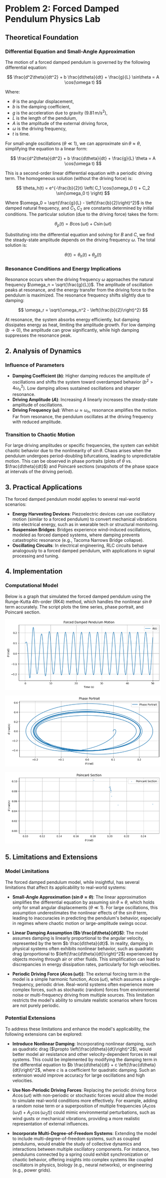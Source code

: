 # Problem 2: Forced Damped Pendulum Physics Lab

## Theoretical Foundation

### Differential Equation and Small-Angle Approximation

The motion of a forced damped pendulum is governed by the following differential equation:

$$
\frac{d^2\theta}{dt^2} + b \frac{d\theta}{dt} + \frac{g}{L} \sin\theta = A \cos(\omega t)
$$

Where:

- $\theta$ is the angular displacement,
- $b$ is the damping coefficient,
- $g$ is the acceleration due to gravity ($9.81 \, \text{m/s}^2$),
- $L$ is the length of the pendulum,
- $A$ is the amplitude of the external driving force,
- $\omega$ is the driving frequency,
- $t$ is time.

For small-angle oscillations ($\theta \ll 1$), we can approximate $\sin\theta \approx \theta$, simplifying the equation to a linear form:

$$
\frac{d^2\theta}{dt^2} + b \frac{d\theta}{dt} + \frac{g}{L} \theta = A \cos(\omega t)
$$

This is a second-order linear differential equation with a periodic driving term. The homogeneous solution (without the driving force) is:

$$
\theta_h(t) = e^{-\frac{b}{2}t} \left( C_1 \cos(\omega_0 t) + C_2 \sin(\omega_0 t) \right)
$$

Where $\omega_0 = \sqrt{\frac{g}{L} - \left(\frac{b}{2}\right)^2}$ is the damped natural frequency, and $C_1, C_2$ are constants determined by initial conditions. The particular solution (due to the driving force) takes the form:

$$
\theta_p(t) = B \cos(\omega t) + C \sin(\omega t)
$$

Substituting into the differential equation and solving for $B$ and $C$, we find the steady-state amplitude depends on the driving frequency $\omega$. The total solution is:

$$
\theta(t) = \theta_h(t) + \theta_p(t)
$$

### Resonance Conditions and Energy Implications

Resonance occurs when the driving frequency $\omega$ approaches the natural frequency $\omega_n = \sqrt{\frac{g}{L}}$. The amplitude of oscillation peaks at resonance, and the energy transfer from the driving force to the pendulum is maximized. The resonance frequency shifts slightly due to damping:

$$
\omega_r = \sqrt{\omega_n^2 - \left(\frac{b}{2}\right)^2}
$$

At resonance, the system absorbs energy efficiently, but damping dissipates energy as heat, limiting the amplitude growth. For low damping ($b \to 0$), the amplitude can grow significantly, while high damping suppresses the resonance peak.

## 2. Analysis of Dynamics

### Influence of Parameters

- **Damping Coefficient ($b$)**: Higher damping reduces the amplitude of oscillations and shifts the system toward overdamped behavior ($b^2 > 4\omega_n^2$). Low damping allows sustained oscillations and sharper resonance.
- **Driving Amplitude ($A$)**: Increasing $A$ linearly increases the steady-state amplitude of oscillations.
- **Driving Frequency ($\omega$)**: When $\omega \approx \omega_n$, resonance amplifies the motion. Far from resonance, the pendulum oscillates at the driving frequency with reduced amplitude.

### Transition to Chaotic Motion

For large driving amplitudes or specific frequencies, the system can exhibit chaotic behavior due to the nonlinearity of $\sin\theta$. Chaos arises when the pendulum undergoes period-doubling bifurcations, leading to unpredictable motion. This can be observed in phase portraits (plots of $\theta$ vs. $\frac{d\theta}{dt}$) and Poincaré sections (snapshots of the phase space at intervals of the driving period).

## 3. Practical Applications

The forced damped pendulum model applies to several real-world scenarios:

- **Energy Harvesting Devices**: Piezoelectric devices can use oscillatory motion (similar to a forced pendulum) to convert mechanical vibrations into electrical energy, such as in wearable tech or structural monitoring.
- **Suspension Bridges**: Bridges experience wind-induced oscillations, modeled as forced damped systems, where damping prevents catastrophic resonance (e.g., Tacoma Narrows Bridge collapse).
- **Oscillating Circuits**: In electrical engineering, RLC circuits behave analogously to a forced damped pendulum, with applications in signal processing and tuning.

## 4. Implementation

### Computational Model

Below is a graph that simulated the forced damped pendulum using the Runge-Kutta 4th-order (RK4) method, which handles the nonlinear $\sin\theta$ term accurately. The script plots the time series, phase portrait, and Poincaré section.

![alt text](image-5.png)

![alt text](image-6.png)

![alt text](image-7.png)

## 5. Limitations and Extensions

### Model Limitations

The forced damped pendulum model, while insightful, has several limitations that affect its applicability to real-world systems:

- **Small-Angle Approximation ($\sin\theta \approx \theta$)**: The linear approximation simplifies the differential equation by assuming $\sin\theta \approx \theta$, which holds only for small angular displacements ($\theta \ll 1$). For large oscillations, this assumption underestimates the nonlinear effects of the $\sin\theta$ term, leading to inaccuracies in predicting the pendulum's behavior, especially in regimes where chaotic motion or large-amplitude swings occur.


- **Linear Damping Assumption ($b \frac{d\theta}{dt}$)**: The model assumes damping is linearly proportional to the angular velocity, represented by the term $b \frac{d\theta}{dt}$. In reality, damping in physical systems often exhibits nonlinear behavior, such as quadratic drag (proportional to $\left(\frac{d\theta}{dt}\right)^2$) experienced by objects moving through air or other fluids. This simplification can lead to discrepancies in energy dissipation rates, particularly for high velocities.


- **Periodic Driving Force ($A \cos(\omega t)$)**: The external forcing term in the model is a simple harmonic function, $A \cos(\omega t)$, which assumes a single-frequency, periodic drive. Real-world systems often experience more complex forces, such as stochastic (random) forces from environmental noise or multi-frequency driving from multiple sources. This limitation restricts the model's ability to simulate realistic scenarios where forces are not purely periodic.

### Potential Extensions

To address these limitations and enhance the model's applicability, the following extensions can be explored:

- **Introduce Nonlinear Damping**: Incorporating nonlinear damping, such as quadratic drag ($\propto \left(\frac{d\theta}{dt}\right)^2$), would better model air resistance and other velocity-dependent forces in real systems. This could be implemented by modifying the damping term in the differential equation to $b \frac{d\theta}{dt} + c \left(\frac{d\theta}{dt}\right)^2$, where $c$ is a coefficient for quadratic damping. Such an extension would improve accuracy for large oscillations and high velocities.


- **Use Non-Periodic Driving Forces**: Replacing the periodic driving force $A \cos(\omega t)$ with non-periodic or stochastic forces would allow the model to simulate real-world conditions more effectively. For example, adding a random noise term or a superposition of multiple frequencies ($A_1 \cos(\omega_1 t) + A_2 \cos(\omega_2 t)$) could mimic environmental perturbations, such as wind gusts or mechanical vibrations, providing a more realistic representation of external influences.


- **Incorporate Multi-Degree-of-Freedom Systems**: Extending the model to include multi-degree-of-freedom systems, such as coupled pendulums, would enable the study of collective dynamics and interactions between multiple oscillatory components. For instance, two pendulums connected by a spring could exhibit synchronization or chaotic behavior, offering insights into complex systems like coupled oscillators in physics, biology (e.g., neural networks), or engineering (e.g., power grids).